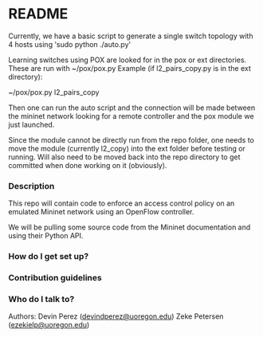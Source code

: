 # README #

Currently, we have a basic script to generate a single switch topology with 4
hosts using 'sudo python ./auto.py'

Learning switches using POX are looked for in the pox or ext directories.
These are run with ~/pox/pox.py <modulename>
Example (if l2_pairs_copy.py is in the ext directory):

~/pox/pox.py l2_pairs_copy

Then one can run the auto script and the connection will be made between the 
mininet network looking for a remote controller and the pox module we just
launched.

Since the module cannot be directly run from the repo folder, one needs to move the module (currently l2_copy) into the ext folder before testing or running.
Will also need to be moved back into the repo directory to get committed when
done working on it (obviously). 

### Description ###

This repo will contain code to enforce an access control policy on an emulated
Mininet network using an OpenFlow controller.

We will be pulling some source code from the Mininet documentation and using
their Python API.

### How do I get set up? ###


### Contribution guidelines ###


### Who do I talk to? ###

Authors:
Devin Perez (devindperez@uoregon.edu)
Zeke Petersen (ezekielp@uoregon.edu)
